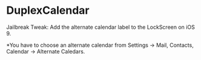 # DuplexCalendar
Jailbreak Tweak: Add the alternate calendar label to the LockScreen on iOS 9.

*You have to choose an alternate calendar from Settings -> Mail, Contacts, Calendar -> Alternate Caledars.
